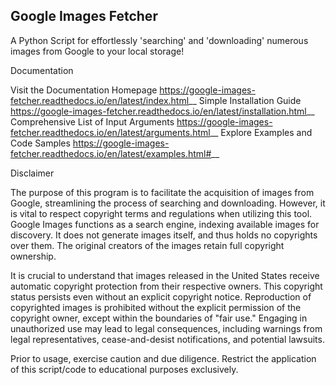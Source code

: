 
Google Images Fetcher
--------------------------------

A Python Script for effortlessly 'searching' and 'downloading' numerous images from Google to your local storage!

Documentation

Visit the Documentation Homepage <https://google-images-fetcher.readthedocs.io/en/latest/index.html>__
Simple Installation Guide <https://google-images-fetcher.readthedocs.io/en/latest/installation.html>__
Comprehensive List of Input Arguments <https://google-images-fetcher.readthedocs.io/en/latest/arguments.html>__
Explore Examples and Code Samples <https://google-images-fetcher.readthedocs.io/en/latest/examples.html#>__

Disclaimer

The purpose of this program is to facilitate the acquisition of images from Google, streamlining the process of searching and downloading.
However, it is vital to respect copyright terms and regulations when utilizing this tool.
Google Images functions as a search engine, indexing available images for discovery.
It does not generate images itself, and thus holds no copyrights over them.
The original creators of the images retain full copyright ownership.

It is crucial to understand that images released in the United States receive automatic copyright protection from their respective owners.
This copyright status persists even without an explicit copyright notice.
Reproduction of copyrighted images is prohibited without the explicit permission of the copyright owner, except within the boundaries of "fair use."
Engaging in unauthorized use may lead to legal consequences, including warnings from legal representatives, cease-and-desist notifications, and potential lawsuits.

Prior to usage, exercise caution and due diligence. Restrict the application of this script/code to educational purposes exclusively.
